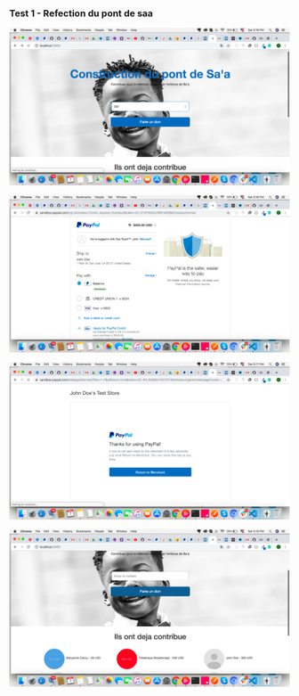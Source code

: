 ### Test 1 - Refection du pont de saa

![alt Home](./public/img/home.png)

![alt Home](./public/img/i1.png)

![alt Home](./public/img/i2.png)

![alt Home](./public/img/i3.png)
